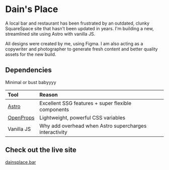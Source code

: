 # Dain's Place

A local bar and restaurant has been frustrated by an outdated, clunky SquareSpace site that hasn't been updated in years. I'm building a new, streamlined site using Astro with vanilla JS. 

All designs were created by me, using Figma. I am also acting as a copywriter and photographer to generate fresh content and better quality assets for the new build. 


## Dependencies

Minimal or bust babyyyy

| Tool                   | Reason                                           |
| :------------------------ | :----------------------------------------------- |
| [Astro](https://docs.astro.build)             | Excellent SSG features + super flexible components                            |
| [OpenProps](https://open-props.style/)             | Lightweight, powerful CSS variables      |
| Vanilla JS           | Why add overhead when Astro supercharges interactivity          |


## Check out the live site

[dainsplace.bar](https://dainsplace.bar)
